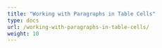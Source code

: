 ```yaml
---
title: "Working with Paragraphs in Table Cells"
type: docs
url: /working-with-paragraphs-in-table-cells/
weight: 10
---
```

